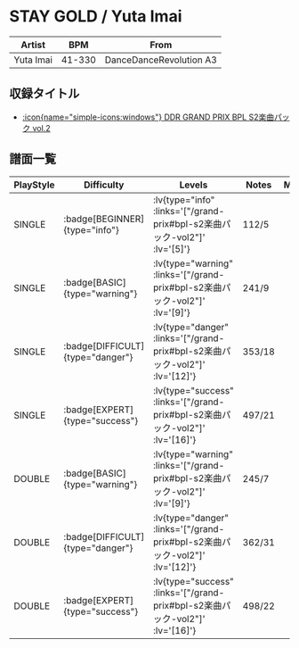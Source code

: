 # STAY GOLD / Yuta Imai

|Artist|BPM|From|
|------|---|----|
|Yuta Imai|41-330|DanceDanceRevolution A3|

## 収録タイトル

- [ :icon{name="simple-icons:windows"} DDR GRAND PRIX BPL S2楽曲パック vol.2](/grand-prix#bpl-s2楽曲パック-vol2)

## 譜面一覧

|PlayStyle|Difficulty|Levels|Notes|Movie|
|---------|----------|------|-----|-----|
|SINGLE| :badge[BEGINNER]{type="info"} | :lv{type="info" :links='["/grand-prix#bpl-s2楽曲パック-vol2"]' :lv='[5]'} |112/5||
|SINGLE| :badge[BASIC]{type="warning"} | :lv{type="warning" :links='["/grand-prix#bpl-s2楽曲パック-vol2"]' :lv='[9]'} |241/9||
|SINGLE| :badge[DIFFICULT]{type="danger"} | :lv{type="danger" :links='["/grand-prix#bpl-s2楽曲パック-vol2"]' :lv='[12]'} |353/18||
|SINGLE| :badge[EXPERT]{type="success"} | :lv{type="success" :links='["/grand-prix#bpl-s2楽曲パック-vol2"]' :lv='[16]'} |497/21||
|DOUBLE| :badge[BASIC]{type="warning"} | :lv{type="warning" :links='["/grand-prix#bpl-s2楽曲パック-vol2"]' :lv='[9]'} |245/7||
|DOUBLE| :badge[DIFFICULT]{type="danger"} | :lv{type="danger" :links='["/grand-prix#bpl-s2楽曲パック-vol2"]' :lv='[12]'} |362/31||
|DOUBLE| :badge[EXPERT]{type="success"} | :lv{type="success" :links='["/grand-prix#bpl-s2楽曲パック-vol2"]' :lv='[16]'} |498/22||
